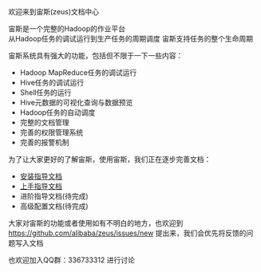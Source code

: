 欢迎来到宙斯(zeus)文档中心

宙斯是一个完整的Hadoop的作业平台  
从Hadoop任务的调试运行到生产任务的周期调度 宙斯支持任务的整个生命周期  

宙斯系统具有强大的功能，包括但不限于一下一些内容：  
* Hadoop MapReduce任务的调试运行  
* Hive任务的调试运行  
* Shell任务的运行  
* Hive元数据的可视化查询与数据预览  
* Hadoop任务的自动调度  
* 完整的文档管理  
* 完善的权限管理系统  
* 完善的报警机制  

为了让大家更好的了解宙斯，使用宙斯，我们正在逐步完善文档：   
* [安装指导文档](wiki/安装指导文档)
* [上手指导文档](wiki/上手指导文档)
* 进阶指导文档(待完成)
* 高级配置文档(待完成)

大家对宙斯的功能或者使用如有不明白的地方，也欢迎到 https://github.com/alibaba/zeus/issues/new 提出来，我们会优先将反馈的问题写入文档

也欢迎加入QQ群：336733312 进行讨论

